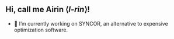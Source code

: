 ## Hi, call me Airin ⟨*I-rin*⟩!

- 🔭 I’m currently working on SYNCOR, an alternative to expensive optimization software.
